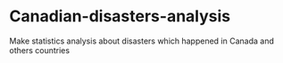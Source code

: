 # Canadian-disasters-analysis
Make statistics analysis about disasters which happened in Canada and others countries
